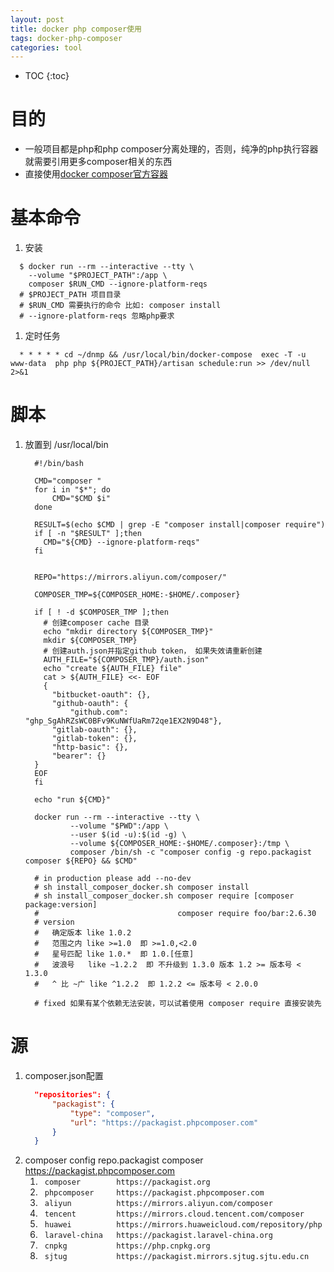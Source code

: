 ```yaml
---
layout: post
title: docker php composer使用
tags: docker-php-composer
categories: tool
---
```


* TOC
{:toc}


# 目的
- 一般项目都是php和php composer分离处理的，否则，纯净的php执行容器就需要引用更多composer相关的东西
- 直接使用[docker composer官方容器](https://hub.docker.com/_/composer)

# 基本命令
1. 安装
  ```shell
    $ docker run --rm --interactive --tty \
      --volume "$PROJECT_PATH":/app \
      composer $RUN_CMD --ignore-platform-reqs
    # $PROJECT_PATH 项目目录
    # $RUN_CMD 需要执行的命令 比如: composer install
    # --ignore-platform-reqs 忽略php要求
  ```
1. 定时任务
  ```shell
    * * * * * cd ~/dnmp && /usr/local/bin/docker-compose  exec -T -u www-data  php php ${PROJECT_PATH}/artisan schedule:run >> /dev/null 2>&1
  ```
# 脚本
1. 放置到 /usr/local/bin
    ```shell
      #!/bin/bash

      CMD="composer "
      for i in "$*"; do
          CMD="$CMD $i"
      done

      RESULT=$(echo $CMD | grep -E "composer install|composer require")
      if [ -n "$RESULT" ];then
        CMD="${CMD} --ignore-platform-reqs"
      fi


      REPO="https://mirrors.aliyun.com/composer/"

      COMPOSER_TMP=${COMPOSER_HOME:-$HOME/.composer}

      if [ ! -d $COMPOSER_TMP ];then
        # 创建composer cache 目录
        echo "mkdir directory ${COMPOSER_TMP}"
        mkdir ${COMPOSER_TMP}
        # 创建auth.json并指定github token， 如果失效请重新创建
        AUTH_FILE="${COMPOSER_TMP}/auth.json"
        echo "create ${AUTH_FILE} file"
        cat > ${AUTH_FILE} <<- EOF
        {
          "bitbucket-oauth": {},
          "github-oauth": {
              "github.com": "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"},
          "gitlab-oauth": {},
          "gitlab-token": {},
          "http-basic": {},
          "bearer": {}
      }
      EOF
      fi

      echo "run ${CMD}"

      docker run --rm --interactive --tty \
              --volume "$PWD":/app \
              --user $(id -u):$(id -g) \
              --volume ${COMPOSER_HOME:-$HOME/.composer}:/tmp \
              composer /bin/sh -c "composer config -g repo.packagist composer ${REPO} && $CMD"

      # in production please add --no-dev
      # sh install_composer_docker.sh composer install
      # sh install_composer_docker.sh composer require [composer package:version]
      #                               composer require foo/bar:2.6.30
      # version
      #   确定版本 like 1.0.2
      #   范围之内 like >=1.0  即 >=1.0,<2.0
      #   星号匹配 like 1.0.*  即 1.0.[任意]
      #   波浪号   like ~1.2.2  即 不升级到 1.3.0 版本 1.2 >= 版本号 < 1.3.0
      #   ^ 比 ~广 like ^1.2.2  即 1.2.2 <= 版本号 < 2.0.0

      # fixed 如果有某个依赖无法安装，可以试着使用 composer require 直接安装先

    ```


# 源
1. composer.json配置
    ```json
      "repositories": {
          "packagist": {
              "type": "composer",
              "url": "https://packagist.phpcomposer.com"
          }
      }
    ```
1. composer config repo.packagist composer https://packagist.phpcomposer.com
    1. ```  composer        https://packagist.org ```
    1. ```  phpcomposer     https://packagist.phpcomposer.com ```
    1. ```  aliyun          https://mirrors.aliyun.com/composer ```
    1. ```  tencent         https://mirrors.cloud.tencent.com/composer  ```
    1. ```  huawei          https://mirrors.huaweicloud.com/repository/php  ```
    1. ```  laravel-china   https://packagist.laravel-china.org ```
    1. ```  cnpkg           https://php.cnpkg.org ```
    1. ```  sjtug           https://packagist.mirrors.sjtug.sjtu.edu.cn ```